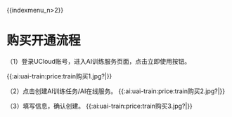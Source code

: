 {{indexmenu_n>2}}

# 购买开通流程

（1）登录UCloud账号，进入AI训练服务页面，点击立即使用按钮。

{{:ai:uai-train:price:train购买1.jpg?|}}

（2）点击创建AI训练任务/AI在线服务。
{{:ai:uai-train:price:train购买2.jpg?|}}

（3）填写信息，确认创建。
{{:ai:uai-train:price:train购买3.jpg?|}}

